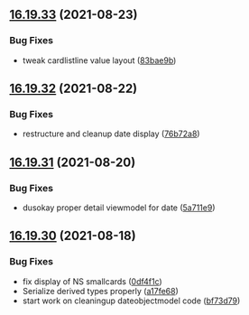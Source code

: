 ## [16.19.33](https://github.com/phandcock/GrampsView/compare/v16.19.32...v16.19.33) (2021-08-23)


### Bug Fixes

* tweak cardlistline value layout ([83bae9b](https://github.com/phandcock/GrampsView/commit/83bae9bcaae14af33eb8e81dc6bc9376a381cbb8))



## [16.19.32](https://github.com/phandcock/GrampsView/compare/v16.19.31...v16.19.32) (2021-08-22)


### Bug Fixes

* restructure and cleanup date display ([76b72a8](https://github.com/phandcock/GrampsView/commit/76b72a8e66356bf020dd6dc753b940edb1ce9295))



## [16.19.31](https://github.com/phandcock/GrampsView/compare/v16.19.30...v16.19.31) (2021-08-20)


### Bug Fixes

* dusokay proper detail viewmodel for date ([5a711e9](https://github.com/phandcock/GrampsView/commit/5a711e962edcbe297c60e53b197222520f267540))



## [16.19.30](https://github.com/phandcock/GrampsView/compare/v16.19.29...v16.19.30) (2021-08-18)


### Bug Fixes

* fix display of NS smallcards ([0df4f1c](https://github.com/phandcock/GrampsView/commit/0df4f1c8c83e17c6c3a604040a820b6955c857e7))
* Serialize derived types properly ([a17fe68](https://github.com/phandcock/GrampsView/commit/a17fe683ca45922c20a4e33ee92f5d657d03207b))
* start work on cleaningup dateobjectmodel code ([bf73d79](https://github.com/phandcock/GrampsView/commit/bf73d79226bc8721a8535013d9c2a99290ea7b63))



